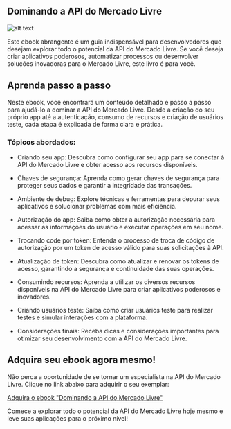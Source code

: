 ## Dominando a API do Mercado Livre

![alt text]([https://raw.githubusercontent.com/username/projectname/branch/path/to/img.png](https://static-media.hotmart.com/kFfqdXltdmBbVMGHuXu09lEIarc=/300x300/smart/filters:format(webp):background_color(white)/hotmart/product_pictures/85db2c8d-957d-473b-af9e-f1cd3ed9d723/capahotmartdominandoapimeli.png?w=920))

Este ebook abrangente é um guia indispensável para desenvolvedores que desejam explorar todo o potencial da API do Mercado Livre. Se você deseja criar aplicativos poderosos, automatizar processos ou desenvolver soluções inovadoras para o Mercado Livre, este livro é para você.

## Aprenda passo a passo

Neste ebook, você encontrará um conteúdo detalhado e passo a passo para ajudá-lo a dominar a API do Mercado Livre. Desde a criação do seu próprio app até a autenticação, consumo de recursos e criação de usuários teste, cada etapa é explicada de forma clara e prática.

### Tópicos abordados:

-   Criando seu app: Descubra como configurar seu app para se conectar à API do Mercado Livre e obter acesso aos recursos disponíveis.
    
-   Chaves de segurança: Aprenda como gerar chaves de segurança para proteger seus dados e garantir a integridade das transações.
    
-   Ambiente de debug: Explore técnicas e ferramentas para depurar seus aplicativos e solucionar problemas com mais eficiência.
    
-   Autorização do app: Saiba como obter a autorização necessária para acessar as informações do usuário e executar operações em seu nome.
    
-   Trocando code por token: Entenda o processo de troca de código de autorização por um token de acesso válido para suas solicitações à API.
    
-   Atualização de token: Descubra como atualizar e renovar os tokens de acesso, garantindo a segurança e continuidade das suas operações.
    
-   Consumindo recursos: Aprenda a utilizar os diversos recursos disponíveis na API do Mercado Livre para criar aplicativos poderosos e inovadores.
    
-   Criando usuários teste: Saiba como criar usuários teste para realizar testes e simular interações com a plataforma.
    
-   Considerações finais: Receba dicas e considerações importantes para otimizar seu desenvolvimento com a API do Mercado Livre.
    

## Adquira seu ebook agora mesmo!

Não perca a oportunidade de se tornar um especialista na API do Mercado Livre. Clique no link abaixo para adquirir o seu exemplar:

[Adquira o ebook "Dominando a API do Mercado Livre"](https://hotmart.com/pt-br/marketplace/produtos/dominando-a-api-do-mercado-livre/V73735797K)

Comece a explorar todo o potencial da API do Mercado Livre hoje mesmo e leve suas aplicações para o próximo nível!
